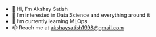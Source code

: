 - 👋 Hi, I’m Akshay Satish
- 👀 I’m interested in Data Science and everything around it
- 🌱 I’m currently learning MLOps
- 📫 Reach me at akshaysatish1998@gmail.com

<!---
akshysatish/akshysatish is a ✨ special ✨ repository because its `README.md` (this file) appears on your GitHub profile.
You can click the Preview link to take a look at your changes.
--->
